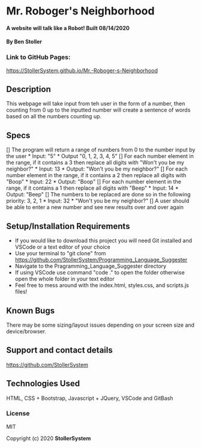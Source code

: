 # Mr. Roboger's Neighborhood

#### A website will talk like a Robot! Built 08/14/2020

#### By Ben Stoller

### Link to GitHub Pages:

https://StollerSystem.github.io/Mr.-Roboger-s-Neighborhood

## Description

This webpage will take input from teh user in the form of a number, then counting from 0 up to the inputted number will create a sentence of words based on all the numbers counting up. 

## Specs
[] The program will return a range of numbers from 0 to the number input by the user
    * Input: "5"
    * Output "0, 1, 2, 3, 4, 5"
[] For each number element in the range, if it contains a 3 then replace all digits with "Won't you be my neighbor?"
    * Input: 13
    * Output: "Won't you be my neighbor?"
[] For each number element in the range, if it contains a 2 then replace all digits with "Boop"
    * Input: 22
    * Output: "Boop"
[] For each number element in the range, if it contains a 1 then replace all digits with "Beep"
    * Input: 14
    * Output: "Beep"
[] The numbers to be replaced are done so in the following priority: 3, 2, 1 
    * Input: 32
    * "Won't you be my neighbor?"
[] A user should be able to enter a new number and see new results over and over again

## Setup/Installation Requirements

* If you would like to download this project you will need Git installed and VSCode or a text editor of your choice
* Use your terminal to "git clone" from https://github.com/StollerSystem/Programming_Language_Suggester 
* Navigate to the Pragramming_Language_Suggester directory
* If using VSCode use command "code ." to open the folder otherwise open the whole folder in your text editor
* Feel free to mess around with the index.html, styles.css, and scripts.js files! 

## Known Bugs

There may be some sizing/layout issues depending on your screen size and device/browser.

## Support and contact details

https://github.com/StollerSystem

## Technologies Used

HTML, CSS + Bootstrap, Javascript + JQuery, VSCode and GitBash

### License

MIT

Copyright (c) 2020 **StollerSystem**

